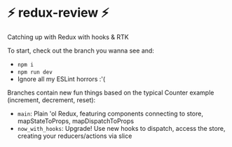 # ⚡ redux-review ⚡
Catching up with Redux with hooks &amp; RTK

To start, check out the branch you wanna see and:

- `npm i`
- `npm run dev`
- Ignore all my ESLint horrors :'(

Branches contain new fun things based on the typical Counter example (increment, decrement, reset):

- `main`: Plain 'ol Redux, featuring components connecting to store, mapStateToProps, mapDispatchToProps
- `now_with_hooks`: Upgrade! Use new hooks to dispatch, access the store, creating your reducers/actions via slice
